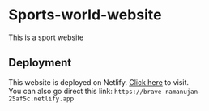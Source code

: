 # Sports-world-website
This is a sport website

## Deployment
This website is deployed on Netlify. [Click here](https://brave-ramanujan-25af5c.netlify.app) to visit.
<br>
You can also go direct this link: `https://brave-ramanujan-25af5c.netlify.app`
